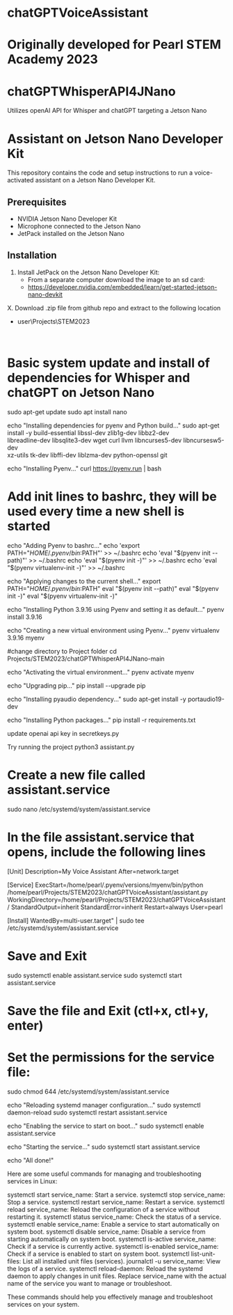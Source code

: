 # chatGPTVoiceAssistant

# Originally developed for Pearl STEM Academy 2023

# chatGPTWhisperAPI4JNano
Utilizes openAI API for Whisper and chatGPT targeting a Jetson Nano

# Assistant on Jetson Nano Developer Kit

This repository contains the code and setup instructions to run a voice-activated assistant on a Jetson Nano Developer Kit.

## Prerequisites

- NVIDIA Jetson Nano Developer Kit
- Microphone connected to the Jetson Nano
- JetPack installed on the Jetson Nano

## Installation

1. Install JetPack on the Jetson Nano Developer Kit:
   - From a separate computer download the image to an sd card:
   -    https://developer.nvidia.com/embedded/learn/get-started-jetson-nano-devkit

X. Download .zip file from github repo and extract to the following location
   - user\Projects\STEM2023

﻿
# Basic system update and install of dependencies for Whisper and chatGPT on Jetson Nano


sudo apt-get update
sudo apt install nano

echo "Installing dependencies for pyenv and Python build..."
sudo apt-get install -y build-essential libssl-dev zlib1g-dev libbz2-dev \
libreadline-dev libsqlite3-dev wget curl llvm libncurses5-dev libncursesw5-dev \
xz-utils tk-dev libffi-dev liblzma-dev python-openssl git

echo "Installing Pyenv..."
curl https://pyenv.run | bash

# Add init lines to bashrc, they will be used every time a new shell is started
echo "Adding Pyenv to bashrc..."
echo 'export PATH="$HOME/.pyenv/bin:$PATH"' >> ~/.bashrc
echo 'eval "$(pyenv init --path)"' >> ~/.bashrc
echo 'eval "$(pyenv init -)"' >> ~/.bashrc
echo 'eval "$(pyenv virtualenv-init -)"' >> ~/.bashrc


echo "Applying changes to the current shell..."
export PATH="$HOME/.pyenv/bin:$PATH"
eval "$(pyenv init --path)"
eval "$(pyenv init -)"
eval "$(pyenv virtualenv-init -)"


echo "Installing Python 3.9.16 using Pyenv and setting it as default..."
pyenv install 3.9.16

echo "Creating a new virtual environment using Pyenv..."
pyenv virtualenv 3.9.16 myenv

#change directory to Project folder
cd Projects/STEM2023/chatGPTWhisperAPI4JNano-main

echo "Activating the virtual environment..."
pyenv activate myenv

echo "Upgrading pip..."
pip install --upgrade pip

echo "Installing pyaudio dependency..."
sudo apt-get install -y portaudio19-dev

echo "Installing Python packages..."
pip install -r requirements.txt

update openai api key in secretkeys.py 


Try running the project
python3 assistant.py

# Create a new file called assistant.service
sudo nano /etc/systemd/system/assistant.service

# In the file assistant.service that opens, include the following lines
[Unit]
Description=My Voice Assistant
After=network.target

[Service]
ExecStart=/home/pearl/.pyenv/versions/myenv/bin/python /home/pearl/Projects/STEM2023/chatGPTVoiceAssistant/assistant.py
WorkingDirectory=/home/pearl/Projects/STEM2023/chatGPTVoiceAssistant/
StandardOutput=inherit
StandardError=inherit
Restart=always
User=pearl

[Install]
WantedBy=multi-user.target" | sudo tee /etc/systemd/system/assistant.service

# Save and Exit


sudo systemctl enable assistant.service
sudo systemctl start assistant.service


# Save the file and Exit (ctl+x, ctl+y, enter)

# Set the permissions for the service file:
sudo chmod 644 /etc/systemd/system/assistant.service


echo "Reloading systemd manager configuration..."
sudo systemctl daemon-reload
sudo systemctl restart assistant.service

echo "Enabling the service to start on boot..."
sudo systemctl enable assistant.service

echo "Starting the service..."
sudo systemctl start assistant.service

echo "All done!"




Here are some useful commands for managing and troubleshooting services in Linux:

systemctl start service_name: Start a service.
systemctl stop service_name: Stop a service.
systemctl restart service_name: Restart a service.
systemctl reload service_name: Reload the configuration of a service without restarting it.
systemctl status service_name: Check the status of a service.
systemctl enable service_name: Enable a service to start automatically on system boot.
systemctl disable service_name: Disable a service from starting automatically on system boot.
systemctl is-active service_name: Check if a service is currently active.
systemctl is-enabled service_name: Check if a service is enabled to start on system boot.
systemctl list-unit-files: List all installed unit files (services).
journalctl -u service_name: View the logs of a service.
systemctl reload-daemon: Reload the systemd daemon to apply changes in unit files.
Replace service_name with the actual name of the service you want to manage or troubleshoot.

These commands should help you effectively manage and troubleshoot services on your system.
